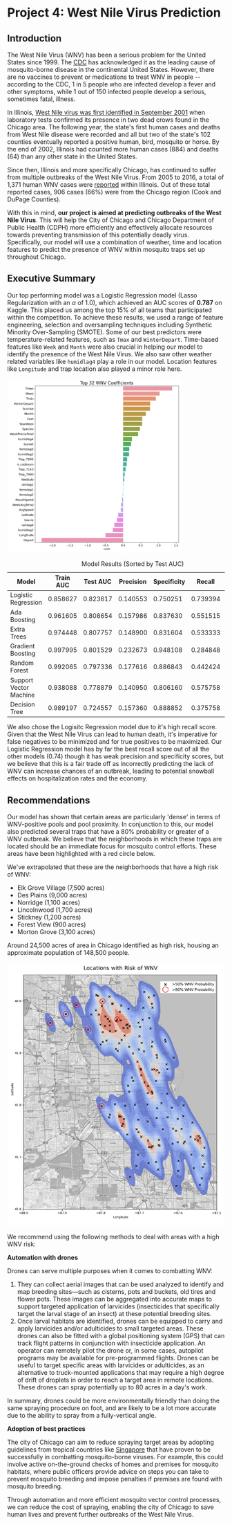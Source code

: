 # Project 4: West Nile Virus Prediction

## Introduction

The West Nile Virus (WNV) has been a serious problem for the United States since 1999. The [CDC](https://www.cdc.gov/westnile/index.html) has acknowledged it as the leading cause of mosquito-borne disease in the continental United States. However, there are no vaccines to prevent or medications to treat WNV in people -- according to the CDC, 1 in 5 people who are infected develop a fever and other symptoms, while 1 out of 150 infected people develop a serious, sometimes fatal, illness.

In Illinois, [West Nile virus was first identified in September 2001](https://www.dph.illinois.gov/topics-services/diseases-and-conditions/west-nile-virus) when laboratory tests confirmed its presence in two dead crows found in the Chicago area. The following year, the state's first human cases and deaths from West Nile disease were recorded and all but two of the state's 102 counties eventually reported a positive human, bird, mosquito or horse. By the end of 2002, Illinois had counted more human cases (884) and deaths (64) than any other state in the United States.

Since then, Illinois and more specifically Chicago, has continued to suffer from multiple outbreaks of the West Nile Virus. From 2005 to 2016, a total of 1,371 human WNV cases were [reported](https://journals.plos.org/plosone/article?id=10.1371/journal.pone.0227160) within Illinois. Out of these total reported cases, 906 cases (66%) were from the Chicago region (Cook and DuPage Counties). 

With this in mind, <b>our project is aimed at predicting outbreaks of the West Nile Virus</b>. This will help the City of Chicago and Chicago Department of Public Health (CDPH) more efficiently and effectively allocate resources towards preventing transmission of this potentially deadly virus. Specifically, our model will use a combination of weather, time and location features to predict the presence of WNV within mosquito traps set up throughout Chicago. 

## Executive Summary

Our top performing model was a Logistic Regression model (Lasso Regularization with an $\alpha$ of 1.0), which achieved an AUC scores of <b>0.787</b> on Kaggle. This placed us among the top 15% of all teams that participated within the competition. To achieve these results, we used a range of feature engineering, selection and oversampling techniques including Synthetic Minority Over-Sampling (SMOTE).
Some of our best predictors were temperature-related features, such as `Tmax` and `WinterDepart`. Time-based features like `Week` and `Month` were also crucial in helping our model to identify the presence of the West Nile Virus. We also saw other weather related variables like `humidlag4` play a role in our model. Location features like `Longitude` and trap location also played a minor role here.

<img src='./assets/final_model_2.png' content-align="center" width="80%">

<table class="dcf-table dcf-table-responsive dcf-table-bordered dcf-table-striped dcf-w-100%">
	<caption>Model Results (Sorted by Test AUC)</caption>
	<thead>
		<tr>
			<th class="dcf-txt-center" data-label="Model" scope="col">Model</th>
			<th class="dcf-txt-center" data-label="Train AUC" scope="col">Train AUC</th>
			<th class="dcf-txt-center" data-label="Test AUC" scope="col">Test AUC</th>
			<th class="dcf-txt-center" data-label="Precision" scope="col">Precision</th>
			<th class="dcf-txt-center" data-label="Specificity" scope="col">Specificity</th>
			<th class="dcf-txt-center" data-label="Recall" scope="col">Recall</th>
			<th class="dcf-txt-center" data-label="F-score" scope="col">F-score</th>
		</tr>
	</thead>
	<tbody>
		<tr>
			<td class="dcf-txt-center" data-label="Model">Logistic Regression</td>
			<td class="dcf-txt-center" data-label="Train AUC">0.858627</td>
			<td class="dcf-txt-center" data-label="Test AUC">0.823617</td>
			<td class="dcf-txt-center" data-label="Precision">0.140553</td>
			<td class="dcf-txt-center" data-label="Specificity">0.750251</td>
			<td class="dcf-txt-center" data-label="Recall">0.739394</td>
			<td class="dcf-txt-center" data-label="F-score">0.236205</td>
		</tr>
		<tr>
			<td class="dcf-txt-center" data-label="Model">Ada Boosting</td>
			<td class="dcf-txt-center" data-label="Train AUC">0.961605</td>
			<td class="dcf-txt-center" data-label="Test AUC">0.808654</td>
			<td class="dcf-txt-center" data-label="Precision">0.157986</td>
			<td class="dcf-txt-center" data-label="Specificity">0.837630</td>
			<td class="dcf-txt-center" data-label="Recall">0.551515</td>
			<td class="dcf-txt-center" data-label="F-score">0.245614</td>
		</tr>
		<tr>
			<td class="dcf-txt-center" data-label="Model">Extra Trees</td>
			<td class="dcf-txt-center" data-label="Train AUC">0.974448</td>
			<td class="dcf-txt-center" data-label="Test AUC">0.807757</td>
			<td class="dcf-txt-center" data-label="Precision">0.148900</td>
			<td class="dcf-txt-center" data-label="Specificity">0.831604</td>
			<td class="dcf-txt-center" data-label="Recall">0.533333</td>
			<td class="dcf-txt-center" data-label="F-score">0.232804</td>
		</tr>
		<tr>
			<td class="dcf-txt-center" data-label="Model">Gradient Boosting</td>
			<td class="dcf-txt-center" data-label="Train AUC">0.997995</td>
			<td class="dcf-txt-center" data-label="Test AUC">0.801529</td>
			<td class="dcf-txt-center" data-label="Precision">0.232673</td>
			<td class="dcf-txt-center" data-label="Specificity">0.948108</td>
			<td class="dcf-txt-center" data-label="Recall">0.284848</td>
			<td class="dcf-txt-center" data-label="F-score">0.256131</td>
		</tr>
		<tr>
			<td class="dcf-txt-center" data-label="Model">Random Forest</td>
			<td class="dcf-txt-center" data-label="Train AUC">0.992065</td>
			<td class="dcf-txt-center" data-label="Test AUC">0.797336</td>
			<td class="dcf-txt-center" data-label="Precision">0.177616</td>
			<td class="dcf-txt-center" data-label="Specificity">0.886843</td>
			<td class="dcf-txt-center" data-label="Recall">0.442424</td>
			<td class="dcf-txt-center" data-label="F-score">0.253472</td>
		</tr>
		<tr>
			<td class="dcf-txt-center" data-label="Model">Support Vector Machine</td>
			<td class="dcf-txt-center" data-label="Train AUC">0.938088</td>
			<td class="dcf-txt-center" data-label="Test AUC">0.778879</td>
			<td class="dcf-txt-center" data-label="Precision">0.140950</td>
			<td class="dcf-txt-center" data-label="Specificity">0.806160</td>
			<td class="dcf-txt-center" data-label="Recall">0.575758</td>
			<td class="dcf-txt-center" data-label="F-score">0.226460</td>
		</tr>
		<tr>
			<td class="dcf-txt-center" data-label="Model">Decision Tree</td>
			<td class="dcf-txt-center" data-label="Train AUC">0.989197</td>
			<td class="dcf-txt-center" data-label="Test AUC">0.724557</td>
			<td class="dcf-txt-center" data-label="Precision">0.157360</td>
			<td class="dcf-txt-center" data-label="Specificity">0.888852</td>
			<td class="dcf-txt-center" data-label="Recall">0.375758</td>
			<td class="dcf-txt-center" data-label="F-score">0.221825</td>
		</tr>
	</tbody>
</table>

We also chose the Logisitc Regression model due to it's high recall score. Given that the West Nile Virus can lead to human death, it's imperative for false negatives to be minimized and for true positives to be maximized. Our Logistic Regression model has by far the best recall score out of all the other models (0.74) though it has weak precision and specificity scores, but we believe that this is a fair trade off as 
incorrectly predicting the lack of WNV can increase chances of an outbreak, leading to potential snowball effects on hospitalization rates and the economy. 


## Recommendations

Our model has shown that certain areas are particularly 'dense' in terms of WNV-positive pools and pool proximity. In conjunction to this, our model also predicted several traps that have a 80% probability or greater of a WNV outbreak. 
We believe that the neighborhoods in which these traps are located should be an immediate focus for mosquito control efforts. These areas have been highlighted with a red circle below.

We've extrapolated that these are the neighborhoods that have a high risk of WNV:
- Elk Grove Village (7,500 acres)
- Des Plains (9,000 acres)
- Norridge (1,100 acres)
- Lincolnwood (1,700 acres)
- Stickney (1,200 acres)
- Forest View (900 acres)
- Morton Grove (3,100 acres)

Around 24,500 acres of area in Chicago identified as high risk, housing an approximate population of 148,500 people.

<img src='./assets/kdeplot_80_locations_v3.jpg' content-align="center">

We recommend using the following methods to deal with areas with a high WNV risk:

<b>Automation with drones</b>

Drones can serve multiple purposes when it comes to combatting WNV: 

1. They can collect aerial images that can be used analyzed to identify and map breeding sites—such as cisterns, pots and buckets, 
old tires and flower pots. These images can be aggregated into accurate maps to support targeted application of larvicides 
(insecticides that specifically target the larval stage of an insect) at these potential breeding sites.
2. Once larval habitats are identified, drones can be equipped to carry and apply larvicides and/or adulticides to small targeted areas. 
These drones can also be fitted with a global positioning system (GPS) that can track flight patterns in conjunction with insecticide application. 
An operator can remotely pilot the drone or, in some cases, autopilot programs may be available for pre-programmed flights. Drones can be 
useful to target specific areas with larvicides or adulticides, as an alternative to truck-mounted applications that may require a 
high degree of drift of droplets in order to reach a target area in remote locations. These drones can spray potentially up to 80 acres in a day's work.

In summary, drones could be more environmentally friendly than doing the same spraying procedure on foot, and are likely to be a lot more accurate due to the ability 
to spray from a fully-vertical angle.

<b>Adoption of best practices</b>

The city of Chicago can aim to reduce spraying target areas by adopting guidelines from tropical countries like [Singapore](https://www.nea.gov.sg/dengue-zika/stop-dengue) that have proven to be successfully 
in combatting mosquito-borne viruses. For example, this could involve active on-the-ground checks of homes and premises for mosquito habitats, where public officers 
provide advice on steps you can take to prevent mosquito breeding and impose penalties if premises are found with mosquito breeding.

Through automation and more efficient mosquito vector control processes, we can reduce the cost of spraying, 
enabling the city of Chicago to save human lives and prevent further outbreaks of the West Nile Virus.